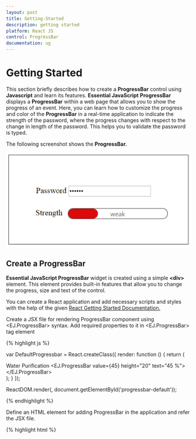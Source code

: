 ```yaml
---
layout: post
title: Getting-Started
description: getting started
platform: React JS
control: ProgressBar
documentation: ug
---
```


# Getting Started

This section briefly describes how to create a **ProgressBar** control using **Javascript** and learn its features.
**Essential JavaScript** **ProgressBar** displays a **ProgressBar** within a web page that allows you to show the progress of an event. Here, you can learn how to customize the progress and color of the **ProgressBar** in a real-time application to indicate the strength of the password, where the progress changes with respect to the change in length of the password. This helps you to validate the password is typed. 

The following screenshot shows the **ProgressBar.**

![](Getting-Started_images/Getting-Started_img1.png) 

## Create a ProgressBar

**Essential JavaScript ProgressBar** widget is created using a simple **&lt;div&gt;** element. This element provides built-in features that allow you to change the progress, size and text of the control.

You can create a React application and add necessary scripts and styles with the help of the given [React Getting Started Documentation.](https://help.syncfusion.com/reactjs/overview)

Create a JSX file for rendering ProgressBar component using &lt;EJ.ProgressBar&gt; syntax. Add required properties to it in &lt;EJ.ProgressBar&gt; tag element

{% highlight js %}

var DefaultProgressbar = React.createClass({
    render: function () {
        return (
            <div id="progressbar_default">
                <div className="imgframe">
                    <span className="txt">Water Purification</span>
                    <EJ.ProgressBar value={45} height="20" text="45 %">
                    </EJ.ProgressBar>
                </div>
            </div>
        );
    }
});

ReactDOM.render(<DefaultProgressbar />, document.getElementById('progressbar-default'));

{% endhighlight %}

Define an HTML element for adding ProgressBar in the application and refer the JSX file.

{% highlight html %}

<div id="progressbar-default"></div>
<script src="app/progressbar/default.js">

{% endhighlight %}

Add **&lt;input&gt;** element inside the **&lt;body&gt;** tag of your file to create a **ProgressBar.**

{% highlight html %}

<div style="content-container-fluid">
   <div class="row">
      <div class="cols-sample-area">
         <div class="frame">
            <div class="wrap_up">
               <!--Initializing password field*-->
               <label for="startButton">Password</label>
               <input type="password" id="password" style="border-radius:0px"/>
            </div>
            <div class="control">
               <!--initializing ProgressBar control-->
               <div id="progressBar"></div>
            </div>
         </div>
      </div>
   </div>
</div>

{% endhighlight %}

It also includes a Password field and through that the progress of the **ProgressBar** can be controlled

Initialize **ProgressBar** in script.

{% highlight javascript %}
    
var DefaultProgressbar = React.createClass({
 componentDidMount: function () {
 $("#progressbar-default").ejProgressBar({
            height: 20,
            value: 30,  /*Specify the initial value of the progress in percentage*/
            width: 200,
        });
        progresObj = $("#progressbar-default").data("ejProgressBar");
        progresObj.option("text", "weak");
        $(".e-progress").css({ "background-color": "#DE0909", "border-radius":"10px" });
        $(".e-progressbar").css({ "border-radius": "10px", "border": "1px solid black" });
    render: function () {
        return (
        <div id="progressbar_default">
        <div classname="imgframe"></div>
        </div>
        );
    }
});

ReactDOM.render(<defaultprogressbar />, document.getElementById('progressbar-default'));

{% endhighlight %}


Here, you can initialize the properties of the **ProgressBar** such as height, value, width, text that is applied to the control by default.

The following screenshot displays a **ProgressBar** control.

![](Getting-Started_images/Getting-Started_img2.png) 

Include the following code within the **&lt;head&gt;** tag to change the page layout.

{% highlight css %}

<style type="text/css" class="cssStyles">
   /*applying styles */
   .frame {
       border: 1px solid #BBBCBB;
       border-radius: 10px 10px 10px 10px;
       padding: 50px 60px;
       margin-top: 40px;
       width: 400px;
       margin-left: 400px;
   }
   .control {
       margin-bottom: 5px;
       margin-left: 230px;
   }
   .wrap_up {
       margin-left: 105px;
       font-size: 18px;
   }
   #progressBar {
       margin-top: 10px;
   }
</style>

{% endhighlight %}

## Progress Control using Length of the Password Field

In real-time scenario, the progress of **ProgressBar** is changed according to the length of text in the password field by binding the change in the properties of control and checking the length of the password field.

Add the following code example inside the **&lt;script&gt;** tag of your **HTML** file.

{% highlight javascript %}

var DefaultProgressbar = React.createClass({
 componentDidMount: function () {
 $("#progressbar-default").ejProgressBar({
            height: 20,
            value: 30,  /*Specify the initial value of the progress in percentage*/
            width: 200,
        });
        progresObj = $("#progressbar-default").data("ejProgressBar");
        progresObj.option("text", "weak");
        $(".e-progress").css({ "background-color": "#DE0909", "border-radius":"10px" });
        $(".e-progressbar").css({ "border-radius": "10px", "border": "1px solid black" });
		var progresObj, buttonObj, k = 10, timer = window.clearInterval(timer), i = 0, obj;
    $(document).keypress(function () {    //To capture the keypress inside the document
        i = $("#password").val().length;
                if (i < 5)
                    weak();
                else if (i == 5 || i < 7)
                    Strong();
                else if (i ==7 ||i>7) {
                    var pwd = $("#password").val();
                    very_strong();
                }
    });
    function Strong() {     //Change the width and text of the progress ... called when the length is greater than 5
        progresObj.option("text", "strong");
        progresObj.option("percentage", k + 50);
        $(".e-progress").css("background-color", "#0055FF");
        $(".e-progressbar").css("color", "#000000");
    }
    function very_strong() {     //Change the width and text of the progress ... called when the length is greater than 7
        progresObj.option("text", "Very strong");
        progresObj.option("percentage", k + 90);
        $(".e-progress").css("background-color", "Green");
        $(".e-progressbar").css("color", "#000000");
    }
    function weak() {     //Change the width and text of the progress... called when the length is less than 5
        progresObj.option("text", "Weak");
        progresObj.option("percentage", k+20 );
        $(".e-progress").css("background-color", "#DE0909");
        $(".e-progressbar").css("border-radius", "10px");
    }
  },
    render: function () {
        return (
        <div id="progressbar_default">
        <div classname="imgframe"></div>
        </div>
        );
    }
});

ReactDOM.render(<defaultprogressbar />, document.getElementById('progressbar-default'));

{% endhighlight %}

You can calculate length of the password and call the appropriate function that changes the percentage property of **ProgressBar**.

* The **weak()** function changes the text inside the ProgressBar to **Weak** and percentage to 30, that is invoked when the length of the text is less than 5.
* The **strong()** function changes the text inside the ProgressBar to **Strong** and percentage to 60, that is invoked when the length of the text exceeds 5.
* The **very_strong()** function changes the text inside the ProgressBar to Very **Strong** and percentage to 100, that is invoked when the length of the text exceeds 7 and the text contains a symbol in it.

You can change themes or appearance of the ProgressBar as required.

The final output is displayed as follows.

![](Getting-Started_images/Getting-Started_img3.png) 

![](Getting-Started_images/Getting-Started_img4.png) 

![](Getting-Started_images/Getting-Started_img5.png) 

You can also bind an event at the start and finish of a ProgressBar by using the start, complete and change properties of the ProgressBar.

